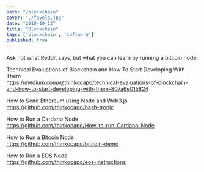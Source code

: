 ```yaml
---
path: "/blockchain"
cover: "./favela.jpg"
date: "2018-10-12"
title: "Blockchain"
tags: ['blockchain', 'software']
published: true
---
```

    
<!-- That crypto candy.                                                                                                   -->

Ask not what Reddit says, but what you can learn by running a bitcoin node.            

Technical Evaluations of Blockchain and How To Start Developing With Them    
https://medium.com/@thinkocapo/technical-evaluations-of-blockchain-and-how-to-start-developing-with-them-807a6e015824

How to Send Ethereum using Node and Web3.js  
https://github.com/thinkocapo/hash-tronic

How to Run a Cardano Node  
https://github.com/thinkocapo/How-to-run-Cardano-Node

How to Run a Bitcoin Node  
https://github.com/thinkocapo/bitcoin-demo

How to Run a EOS Node  
https://github.com/thinkocapo/eos-instructions